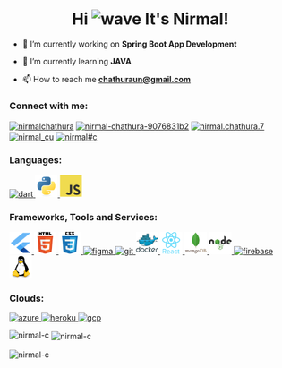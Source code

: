 
<h1 align="center">Hi  <img alt="wave" src="https://emojis.slackmojis.com/emojis/images/1570211625/6611/wave-animated.gif?1570211625" width="35"> It's Nirmal!  </h1>


- 🔭 I’m currently working on **Spring Boot App Development**

- 🌱 I’m currently learning **JAVA**

- 📫 How to reach me **chathuraun@gmail.com**

<h3 align="left">Connect with me:</h3>
<p align="left">
<a href="https://twitter.com/nirmalchathura" target="blank"><img align="center" src="https://raw.githubusercontent.com/rahuldkjain/github-profile-readme-generator/master/src/images/icons/Social/twitter.svg" alt="nirmalchathura" height="30" width="40" /></a>
<a href="https://linkedin.com/in/nirmal-chathura-9076831b2" target="blank"><img align="center" src="https://raw.githubusercontent.com/rahuldkjain/github-profile-readme-generator/master/src/images/icons/Social/linked-in-alt.svg" alt="nirmal-chathura-9076831b2" height="30" width="40" /></a>
<a href="https://fb.com/nirmal.chathura.7" target="blank"><img align="center" src="https://raw.githubusercontent.com/rahuldkjain/github-profile-readme-generator/master/src/images/icons/Social/facebook.svg" alt="nirmal.chathura.7" height="30" width="40" /></a>
<a href="https://instagram.com/nirmal_cu" target="blank"><img align="center" src="https://raw.githubusercontent.com/rahuldkjain/github-profile-readme-generator/master/src/images/icons/Social/instagram.svg" alt="nirmal_cu" height="30" width="40" /></a>
<a href="https://www.youtube.com/channel/UCfeaVgDqukuAHRYYv0nT9tw" target="blank"><img align="center" src="https://raw.githubusercontent.com/rahuldkjain/github-profile-readme-generator/master/src/images/icons/Social/youtube.svg" alt="nirmal#c" height="30" width="40" /></a></p>

<h3 align="left">Languages:</h3>
<p align="left">  <a href="https://dart.dev/" target="_blank"> <img src="https://dart.dev/assets/img/shared/dart/logo+text/horizontal/white.svg" alt="dart" width="40" height="40"/> </a>
<a href="https://www.python.org" target="_blank"> <img src="https://raw.githubusercontent.com/devicons/devicon/master/icons/python/python-original.svg" alt="python" width="40" height="40"/> </a> <a href="https://developer.mozilla.org/en-US/docs/Web/JavaScript" target="_blank"> <img src="https://raw.githubusercontent.com/devicons/devicon/master/icons/javascript/javascript-original.svg" alt="javascript" width="40" height="40"/> </a></p>


<h3 align="left"> Frameworks, Tools and Services:</h3>
<a href="https://flutter.dev/" target="_blank"> <img src="https://raw.githubusercontent.com/dnfield/flutter_svg/7d374d7107561cbd906d7c0ca26fef02cc01e7c8/example/assets/flutter_logo.svg?sanitize=true" alt="Flutter" width="40" height="40"/> </a>
<a href="https://www.w3.org/html/" target="_blank"> <img src="https://raw.githubusercontent.com/devicons/devicon/master/icons/html5/html5-original-wordmark.svg" alt="html5" width="40" height="40"/> </a>
 <a href="https://www.w3schools.com/css/" target="_blank"> <img src="https://raw.githubusercontent.com/devicons/devicon/master/icons/css3/css3-original-wordmark.svg" alt="css3" width="40" height="40"/> </a>  <a href="https://www.figma.com/" target="_blank"> <img src="https://www.vectorlogo.zone/logos/figma/figma-icon.svg" alt="figma" width="40" height="40"/> </a> <a href="https://git-scm.com/" target="_blank"> <img src="https://www.vectorlogo.zone/logos/git-scm/git-scm-icon.svg" alt="git" width="40" height="40"/> </a> <a href="https://www.docker.com/" target="_blank"> <img src="https://raw.githubusercontent.com/devicons/devicon/master/icons/docker/docker-original-wordmark.svg" alt="docker" width="40" height="40"/> </a> <a href="https://reactjs.org/" target="_blank"> <img src="https://raw.githubusercontent.com/devicons/devicon/master/icons/react/react-original-wordmark.svg" alt="react" width="40" height="40"/> </a> <a href="https://www.mongodb.com/" target="_blank"> <img src="https://raw.githubusercontent.com/devicons/devicon/master/icons/mongodb/mongodb-original-wordmark.svg" alt="mongodb" width="40" height="40"/> </a> <a href="https://nodejs.org" target="_blank"> <img src="https://raw.githubusercontent.com/devicons/devicon/master/icons/nodejs/nodejs-original-wordmark.svg" alt="nodejs" width="40" height="40"/> </a>  <a href="https://firebase.google.com/" target="_blank"> <img src="https://www.vectorlogo.zone/logos/firebase/firebase-icon.svg" alt="firebase" width="40" height="40"/> </a><a href="https://www.linux.org/" target="_blank"> <img src="https://raw.githubusercontent.com/devicons/devicon/master/icons/linux/linux-original.svg" alt="linux" width="40" height="40"/> </a></p>



<h3 align="left"> Clouds:</h3>
<p> <a href="https://azure.microsoft.com/en-in/" target="_blank"> <img src="https://www.vectorlogo.zone/logos/microsoft_azure/microsoft_azure-icon.svg" alt="azure" width="40" height="40"/> </a><a href="https://heroku.com" target="_blank"> <img src="https://www.vectorlogo.zone/logos/heroku/heroku-icon.svg" alt="heroku" width="40" height="40"/>  </a>
 <a href="https://cloud.google.com" target="_blank"> <img src="https://www.vectorlogo.zone/logos/google_cloud/google_cloud-icon.svg" alt="gcp" width="40" height="40"/> </a></p>


<p><img align="left" src="https://github-readme-stats.vercel.app/api/top-langs?username=nirmal-c&show_icons=true&locale=en&layout=compact" alt="nirmal-c" /></p>
<p>&nbsp;<img align="center" src="https://github-readme-stats.vercel.app/api?username=nirmal-c&show_icons=true&locale=en" alt="nirmal-c" /></p>
<p><img align="center" src="https://github-readme-streak-stats.herokuapp.com/?user=nirmal-c&" alt="nirmal-c" /></p>

